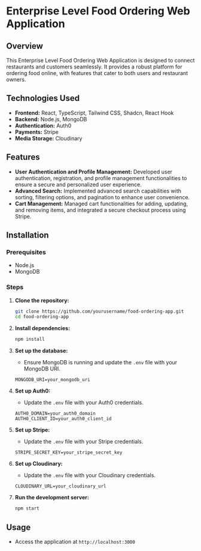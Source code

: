 # Enterprise Level Food Ordering Web Application

## Overview
This Enterprise Level Food Ordering Web Application is designed to connect restaurants and customers seamlessly. It provides a robust platform for ordering food online, with features that cater to both users and restaurant owners.

## Technologies Used
- **Frontend:** React, TypeScript, Tailwind CSS, Shadcn, React Hook
- **Backend:** Node.js, MongoDB
- **Authentication:** Auth0
- **Payments:** Stripe
- **Media Storage:** Cloudinary

## Features
- **User Authentication and Profile Management:** Developed user authentication, registration, and profile management functionalities to ensure a secure and personalized user experience.
- **Advanced Search:** Implemented advanced search capabilities with sorting, filtering options, and pagination to enhance user convenience.
- **Cart Management:** Managed cart functionalities for adding, updating, and removing items, and integrated a secure checkout process using Stripe.


## Installation

### Prerequisites
- Node.js
- MongoDB

### Steps
1. **Clone the repository:**
   ```bash
   git clone https://github.com/yourusername/food-ordering-app.git
   cd food-ordering-app
   ```

2. **Install dependencies:**
   ```bash
   npm install
   ```

3. **Set up the database:**
   - Ensure MongoDB is running and update the `.env` file with your MongoDB URI.
   ```env
   MONGODB_URI=your_mongodb_uri
   ```

4. **Set up Auth0:**
   - Update the `.env` file with your Auth0 credentials.
   ```env
   AUTH0_DOMAIN=your_auth0_domain
   AUTH0_CLIENT_ID=your_auth0_client_id
   ```

5. **Set up Stripe:**
   - Update the `.env` file with your Stripe credentials.
   ```env
   STRIPE_SECRET_KEY=your_stripe_secret_key
   ```

6. **Set up Cloudinary:**
   - Update the `.env` file with your Cloudinary credentials.
   ```env
   CLOUDINARY_URL=your_cloudinary_url
   ```

7. **Run the development server:**
   ```bash
   npm start
   ```

## Usage
- Access the application at `http://localhost:3000`
